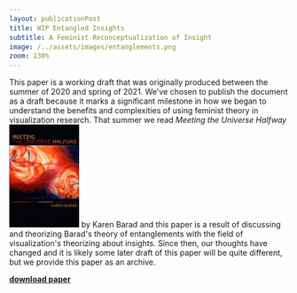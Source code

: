 ```yaml
---
layout: publicationPost
title: WIP Entangled Insights
subtitle: A Feminist Reconceptualization of Insight
image: /../assets/images/entanglements.png
zoom: 130%
---
```


<p class="content">
This paper is a working draft that was originally produced between the summer of 2020 and spring of 2021. We've chosen to publish the document as a draft because it marks a significant milestone in how we began to understand the benefits and complexities of using feminist theory in visualization research. That summer we read <i>Meeting the Universe Halfway</i><img src="/assets/images/barad-bookcover.jpeg" alt="an image of the cover of Meeting the Universe Halfway. It has red and purple abstract art on it with the words: quantum physics and the entanglement of matter and meaning" width="25%">
by Karen Barad and this paper is a result of discussing and theorizing Barad's theory of entanglements with the field of visualization's theorizing about insights. Since then, our thoughts have changed and it is likely some later draft of this paper will be quite different, but we provide this paper as an archive.
</p>

[**download paper**](/assets/images/wip-papers/2021_entangled_insights_wip.pdf)
